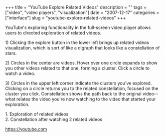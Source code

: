 +++
title = "YouTube Explore Related Videos"
description = ""
tags = ["video", "video players", "visualization"]
date = "2007-12-17"
categories = ["interface"]
slug = "youtube-explore-related-videos"
+++


<p>YouTube's exploring functionality in the full-screen video player allows users to directed exploration of related videos.</p>
<p>1) Clicking the explore button in the lower left brings up related videos visualization, which is sort of like a digraph that looks like a constellation of stars. </p>
<p>2) Circles in the center are videos. Hover over one circle expands to show you other videos related to that one, forming a cluster. Click a circle to watch a video.</p>
<p>3) Circles in the upper left corner indicate the clusters you've explored. Clicking on a circle returns you to the related constellation, focused on the cluster you click. Constellation shows the path back to the original video--what relates the video you're now watching to the video that started your exploration.</p>
<div id="screens-full" class="clear"><div class="caption">1. Exploration of related videos</div><div class="fullimg clear"><a href="http://media.konigi.com/interface/youtube-constellation-1.png" class="group" rel="group" title="1. Exploration of related videos"><img src="http://media.konigi.com/interface/youtube-constellation-1.png" alt="" class="img-responsive"></a></div></div><div id="screens-full" class="clear"><div class="caption">2. Constellation after watching 2 related videos</div><div class="fullimg clear"><a href="http://media.konigi.com/interface/youtube-constellation-2.png" class="group" rel="group" title="2. Constellation after watching 2 related videos"><img src="http://media.konigi.com/interface/youtube-constellation-2.png" alt="" class="img-responsive"></a></div></div>        
<p><a href="https://youtube.com/">https://youtube.com</a></p>

